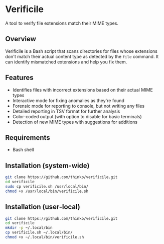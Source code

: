 # Verificile

A tool to verify file extensions match their MIME types.

## Overview

Verificile is a Bash script that scans directories for files whose extensions don't match their actual content type as detected by the `file` command. It can identify mismatched extensions and help you fix them.

## Features

- Identifies files with incorrect extensions based on their actual MIME types
- Interactive mode for fixing anomalies as they're found
- Forensic mode for reporting to console, but not writing any files
- Detailed reporting in TSV format for further analysis
- Color-coded output (with option to disable for basic terminals)
- Detection of new MIME types with suggestions for additions

## Requirements

- Bash shell

## Installation (system-wide)

```bash
git clone https://github.com/thinko/verificile.git
cd verificile
sudo cp verificile.sh /usr/local/bin/
chmod +x /usr/local/bin/verificile.sh
```

## Installation (user-local)

```bash
git clone https://github.com/thinko/verificile.git
cd verificile
mkdir -p ~/.local/bin
cp verificile.sh ~/.local/bin/
chmod +x ~/.local/bin/verificile.sh
```
